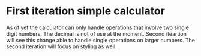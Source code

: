 # First iteration simple calculator

As of yet the calculator can only handle operations that involve two single digit numbers. The decimal is not of use at the moment. Second iteartion will see this change able to handle single operations on larger numbers. The second iteration will focus on styling as well. 